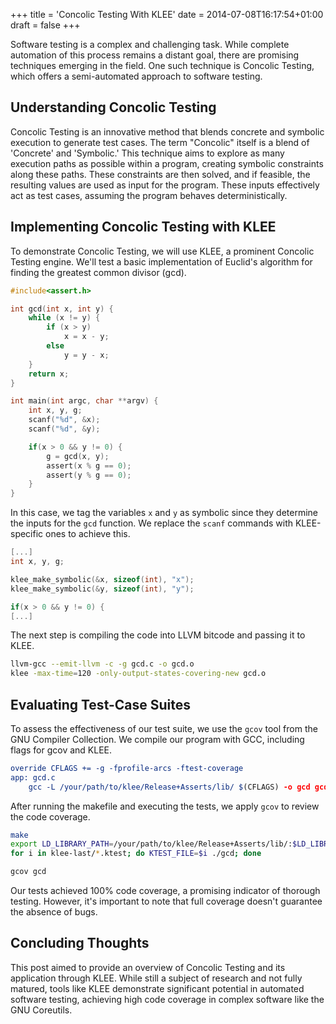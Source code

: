 +++
title = 'Concolic Testing With KLEE'
date = 2014-07-08T16:17:54+01:00
draft = false
+++

Software testing is a complex and challenging task. While complete automation of this process remains a distant goal, there are promising techniques emerging in the field. One such technique is Concolic Testing, which offers a semi-automated approach to software testing.

## Understanding Concolic Testing

Concolic Testing is an innovative method that blends concrete and symbolic execution to generate test cases. The term "Concolic" itself is a blend of 'Concrete' and 'Symbolic.' This technique aims to explore as many execution paths as possible within a program, creating symbolic constraints along these paths. These constraints are then solved, and if feasible, the resulting values are used as input for the program. These inputs effectively act as test cases, assuming the program behaves deterministically.

## Implementing Concolic Testing with KLEE

To demonstrate Concolic Testing, we will use KLEE, a prominent Concolic Testing engine. We'll test a basic implementation of Euclid's algorithm for finding the greatest common divisor (gcd). 

```c
#include<assert.h>

int gcd(int x, int y) {
    while (x != y) {
        if (x > y)
            x = x - y;
        else
            y = y - x;
    }
    return x;
}

int main(int argc, char **argv) {
    int x, y, g;
    scanf("%d", &x);
    scanf("%d", &y);

    if(x > 0 && y != 0) {
        g = gcd(x, y);
        assert(x % g == 0);
        assert(y % g == 0);
    }
}
```

In this case, we tag the variables `x` and `y` as symbolic since they determine the inputs for the `gcd` function. We replace the `scanf` commands with KLEE-specific ones to achieve this.

```c
[...]
int x, y, g;

klee_make_symbolic(&x, sizeof(int), "x");
klee_make_symbolic(&y, sizeof(int), "y");

if(x > 0 && y != 0) {
[...]
```

The next step is compiling the code into LLVM bitcode and passing it to KLEE.

```bash
llvm-gcc --emit-llvm -c -g gcd.c -o gcd.o 
klee -max-time=120 -only-output-states-covering-new gcd.o
```

## Evaluating Test-Case Suites

To assess the effectiveness of our test suite, we use the `gcov` tool from the GNU Compiler Collection. We compile our program with GCC, including flags for gcov and KLEE.

```cmake
override CFLAGS += -g -fprofile-arcs -ftest-coverage
app: gcd.c
    gcc -L /your/path/to/klee/Release+Asserts/lib/ $(CFLAGS) -o gcd gcd.c -lkleeRuntest
```

After running the makefile and executing the tests, we apply `gcov` to review the code coverage.

```bash
make
export LD_LIBRARY_PATH=/your/path/to/klee/Release+Asserts/lib/:$LD_LIBRARY_PATH
for i in klee-last/*.ktest; do KTEST_FILE=$i ./gcd; done

gcov gcd
```

Our tests achieved 100% code coverage, a promising indicator of thorough testing. However, it's important to note that full coverage doesn't guarantee the absence of bugs.

## Concluding Thoughts

This post aimed to provide an overview of Concolic Testing and its application through KLEE. While still a subject of research and not fully matured, tools like KLEE demonstrate significant potential in automated software testing, achieving high code coverage in complex software like the GNU Coreutils.
